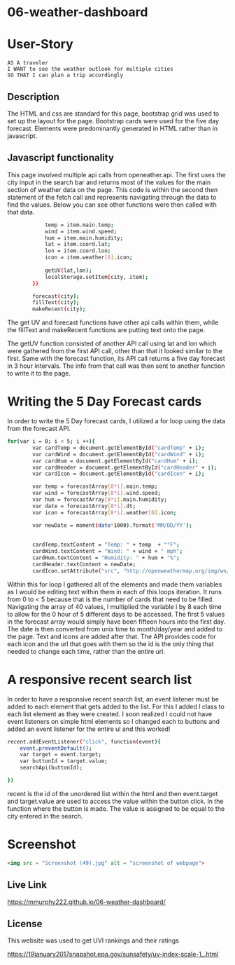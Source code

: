 # 06-weather-dashboard

# User-Story

 ```
AS A traveler
I WANT to see the weather outlook for multiple cities
SO THAT I can plan a trip accordingly
```

## Description
The HTML and css are standard for this page, bootstrap grid was used to set up the layout for the page. Bootstrap cards were used for the five day forecast. Elements were predominantly generated in HTML rather than in javascript. 

## Javascript functionality
This page involved multiple api calls from openeather.api. The first uses the city input in the search bar and returns most of the values for the main section of weather data on the page. This code is within the second then statement of the fetch call and represents navigating through the data to find the values. Below you can see other functions were then called with that data. 

```bash
            temp = item.main.temp;
            wind = item.wind.speed;
            hum = item.main.humidity;
            lat = item.coord.lat;
            lon = item.coord.lon;
            icon = item.weather[0].icon;
          
            getUV(lat,lon);
            localStorage.setItem(city, item);
        })

        forecast(city);
        fillText(city);
        makeRecent(city);
```
The get UV and forecast functions have other api calls within them, while the fillText and makeRecent functions are putting text onto the page. 

The getUV function consisted of another API call using lat and lon which were gathered from the first API call, other than that it looked similar to the first. Same with the forecast function, its API call returns a five day forecast in 3 hour intervals. The info from that call was then sent to another function to write it to the page. 

# Writing the 5 Day Forecast cards

In order to write the 5 Day forecast cards, I utilized a for loop using the data from the forecast API.

```bash
for(var i = 0; i < 5; i ++){
        var cardTemp = document.getElementById("cardTemp" + i);
        var cardWind = document.getElementById("cardWind" + i);
        var cardHum = document.getElementById("cardHum" + i);
        var cardHeader = document.getElementById("cardHeader" + i);
        var cardIcon = document.getElementById("cardIcon" + i);

        var temp = forecastArray[8*i].main.temp;
        var wind = forecastArray[8*i].wind.speed;
        var hum = forecastArray[8*i].main.humidity;
        var date = forecastArray[8*i].dt;
        var icon = forecastArray[8*i].weather[0].icon;

        var newDate = moment(date*1000).format('MM/DD/YY');
      
        
        cardTemp.textContent = "Temp: " + temp  + "°F";
        cardWind.textContent = "Wind: " + wind + " mph";
        cardHum.textContent = "Humidity: " + hum + "%";
        cardHeader.textContent = newDate;
        cardIcon.setAttribute("src", "http://openweathermap.org/img/wn/" + icon + "@2x.png");
```

Within this for loop I gathered all of the elements and made them variables as I would be editing text within them in each of this loops iteration. It runs from 0 to < 5 because that is the number of cards that need to be filled. Navigating the array of 40 values, I multiplied the variable i by 8 each time to allow for the 0 hour of 5 different days to be accessed. The first 5 values in the forecast array would simply have been fifteen hours into the first day. The date is then converted from unix time to month/day/year and added to the page. Text and icons are added after that. The API provides code for each icon and the url that goes with them so the id is the only thing that needed to change each time, rather than the entire url. 

# A responsive recent search list
In order to have a responsive recent search list, an event listener must be added to each element that gets added to the list. For this I added I class to each list element as they were created. I soon realized I could not have event listeners on simple html elements so I changed each to buttons and added an event listener for the entire ul and this worked!

```bash
recent.addEventListener("click", function(event){
    event.preventDefault();
    var target = event.target;
    var buttonId = target.value;
    searchApi(buttonId);

})
```
recent is the id of the unordered list within the html and then event.target and target.value are used to access the value within the button click. In the function where the button is made. The value is assigned to be equal to the city entered in the search.

# Screenshot

```HTML
<img src = "Screenshot (49).jpg" alt = "screenshot of webpage">
```

## Live Link
https://mmurphy222.github.io/06-weather-dashboard/

## License
This website was used to get UVI rankings and their ratings

https://19january2017snapshot.epa.gov/sunsafety/uv-index-scale-1_.html 